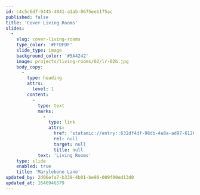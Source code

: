 ```yaml
---
id: c4c5c6d7-9445-4041-a1ab-0675eeb175ac
published: false
title: 'Cover Living Rooms'
slides:
  -
    slug: cover-living-rooms
    type_color: '#FFDFDF'
    slide_type: image
    background_color: '#5A4242'
    image: projects/living-rooms/02/lr-02b.jpg
    body_copy:
      -
        type: heading
        attrs:
          level: 1
        content:
          -
            type: text
            marks:
              -
                type: link
                attrs:
                  href: 'statamic://entry::632df4df-98db-4a8a-ad97-6126dd9eab9e'
                  rel: null
                  target: null
                  title: null
            text: 'Living Rooms'
    type: slide
    enabled: true
    title: 'Marylebone Lane'
updated_by: 2d06efa7-b339-4b01-be90-009f00ed13d0
updated_at: 1646946579
---
```

